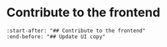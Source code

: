 # Contribute to the frontend

```{include} ../../../CONTRIBUTING.md
:start-after: "## Contribute to the frontend"
:end-before: "## Update UI copy"
```
